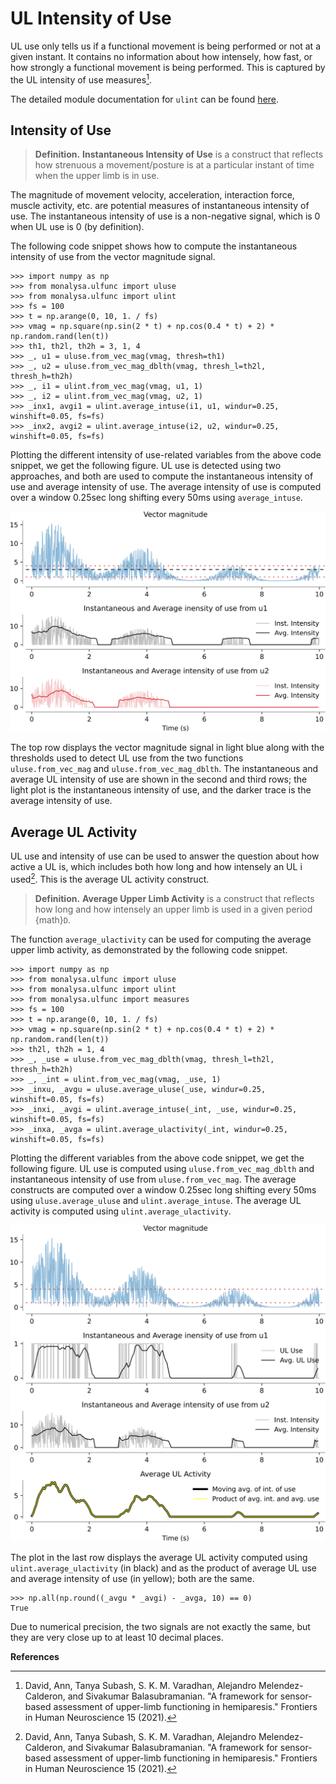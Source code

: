
# UL Intensity of Use

UL use only tells us if a functional movement is being performed or not at a given instant. It contains no information about how intensely, how fast, or how strongly a functional movement is being performed. This is captured by the UL intensity of use measures[^david2021b].

The detailed module documentation for `ulint` can be found [here](ulintdoc).

## Intensity of Use

> **Definition.** **Instantaneous Intensity of Use** is a construct that reflects how strenuous a movement/posture is at a particular instant of time when the upper limb is in use.

The magnitude of movement velocity, acceleration, interaction force, muscle activity, etc. are potential measures of instantaneous intensity of use. The instantaneous intensity of use is a non-negative signal, which is 0 when UL use is 0 (by definition).

The following code snippet shows how to compute the instantaneous intensity of use from the vector magnitude signal.

```{code} python
>>> import numpy as np
>>> from monalysa.ulfunc import uluse
>>> from monalysa.ulfunc import ulint
>>> fs = 100
>>> t = np.arange(0, 10, 1. / fs)
>>> vmag = np.square(np.sin(2 * t) + np.cos(0.4 * t) + 2) * np.random.rand(len(t))
>>> th1, th2l, th2h = 3, 1, 4
>>> _, u1 = uluse.from_vec_mag(vmag, thresh=th1)
>>> _, u2 = uluse.from_vec_mag_dblth(vmag, thresh_l=th2l, thresh_h=th2h)
>>> _, i1 = ulint.from_vec_mag(vmag, u1, 1)
>>> _, i2 = ulint.from_vec_mag(vmag, u2, 1)
>>> _inx1, avgi1 = ulint.average_intuse(i1, u1, windur=0.25, winshift=0.05, fs=fs)
>>> _inx2, avgi2 = ulint.average_intuse(i2, u2, windur=0.25, winshift=0.05, fs=fs)
```
Plotting the different intensity of use-related variables from the above code snippet, we get the following figure. UL use is detected using two approaches, and both are used to compute the instantaneous intensity of use and average intensity of use. The average intensity of use is computed over a window 0.25sec long shifting every 50ms using `average_intuse`.

![Alt text](_static/uluse_vec_mag_int.svg)

The top row displays the vector magnitude signal in light blue along with the thresholds used to detect UL use from the two functions `uluse.from_vec_mag` and `uluse.from_vec_mag_dblth`. The instantaneous and average UL intensity of use are shown in the second and third rows; the light plot is the instantaneous intensity of use, and the darker trace is the average intensity of use.

## Average UL Activity
UL use and intensity of use can be used to answer the question about how active a UL is, which includes both how long and how intensely an UL i used[^david2021b]. This is the average UL activity construct.

> **Definition.** **Average Upper Limb Activity** is a construct that reflects how long and how intensely an upper limb is used in a given period {math}`D`.

The function `average_ulactivity` can be used for computing the average upper limb activity, as demonstrated by the following code snippet.

```{code} python
>>> import numpy as np
>>> from monalysa.ulfunc import uluse
>>> from monalysa.ulfunc import ulint
>>> from monalysa.ulfunc import measures
>>> fs = 100
>>> t = np.arange(0, 10, 1. / fs)
>>> vmag = np.square(np.sin(2 * t) + np.cos(0.4 * t) + 2) * np.random.rand(len(t))
>>> th2l, th2h = 1, 4
>>> _, _use = uluse.from_vec_mag_dblth(vmag, thresh_l=th2l, thresh_h=th2h)
>>> _, _int = ulint.from_vec_mag(vmag, _use, 1)
>>> _inxu, _avgu = uluse.average_uluse(_use, windur=0.25, winshift=0.05, fs=fs)
>>> _inxi, _avgi = ulint.average_intuse(_int, _use, windur=0.25, winshift=0.05, fs=fs)
>>> _inxa, _avga = ulint.average_ulactivity(_int, windur=0.25, winshift=0.05, fs=fs)
```
Plotting the different variables from the above code snippet, we get the following figure. UL use is computed using `uluse.from_vec_mag_dblth` and instantaneous intensity of use from `uluse.from_vec_mag`. The average constructs are computed over a window 0.25sec long shifting every 50ms using `uluse.average_uluse` and `ulint.average_intuse`. The average UL activity is computed using `ulint.average_ulactivity`.

![Alt text](_static/uluse_vec_mag_act.svg)

The plot in the last row displays the average UL activity computed using `ulint.average_ulactivity` (in black) and as the product of average UL use and average intensity of use (in yellow); both are the same.

```{code} python
>>> np.all(np.round((_avgu * _avgi) - _avga, 10) == 0)
True
```
Due to numerical precision, the two signals are not exactly the same, but they are very close up to at least 10 decimal places.

**References**
[^david2021b]: David, Ann, Tanya Subash, S. K. M. Varadhan, Alejandro Melendez-Calderon, and Sivakumar Balasubramanian. "A framework for sensor-based assessment of upper-limb functioning in hemiparesis." Frontiers in Human Neuroscience 15 (2021).